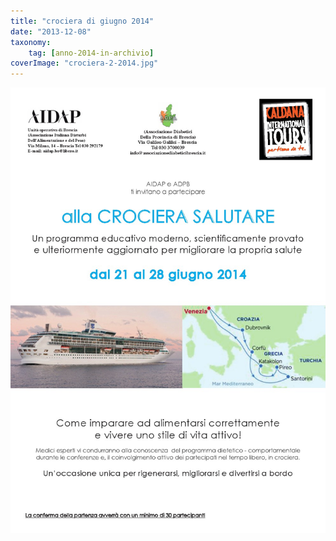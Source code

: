 ```yaml
---
title: "crociera di giugno 2014"
date: "2013-12-08"
taxonomy: 
    tag: [anno-2014-in-archivio]
coverImage: "crociera-2-2014.jpg"
---
```


![assemblea 2014](images/crociera-2-2014.jpg)
